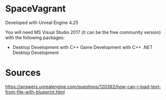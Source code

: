 # SpaceVagrant

Developed with Unreal Engine 4.25

You will need MS Visual Studio 2017 (it can be the free community version) with the following packages:
* Desktop Development with C++
Game Development with C++
.NET Desktop Development











# Sources
https://answers.unrealengine.com/questions/120392/how-can-i-load-text-from-file-with-blueprint.html
